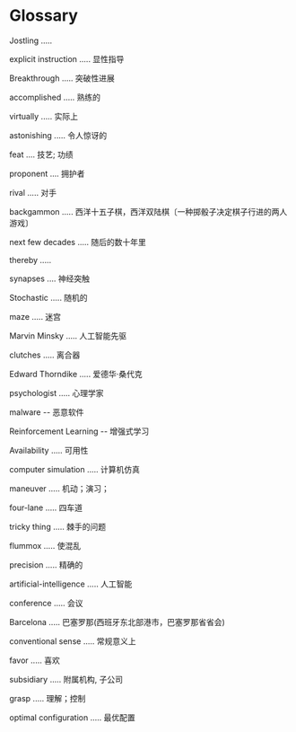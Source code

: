 # Glossary



Jostling ..... 

explicit instruction ..... 显性指导

Breakthrough ..... 突破性进展

accomplished ..... 熟练的

virtually ..... 实际上

astonishing ..... 令人惊讶的

feat .... 技艺; 功绩

proponent .... 拥护者

rival ..... 对手

backgammon ..... 西洋十五子棋，西洋双陆棋〔一种掷骰子决定棋子行进的两人游戏〕

next few decades ..... 随后的数十年里

thereby ..... 

synapses .... 神经突触

Stochastic ..... 随机的

maze ..... 迷宫

Marvin Minsky ..... 人工智能先驱

clutches ..... 离合器

Edward Thorndike ..... 爱德华·桑代克

psychologist ..... 心理学家

malware -- 恶意软件

Reinforcement Learning -- 增强式学习

Availability ..... 可用性

computer simulation ..... 计算机仿真

maneuver ..... 机动；演习；

four-lane ..... 四车道

tricky thing ..... 棘手的问题

flummox ..... 使混乱

precision ..... 精确的

artificial-intelligence ..... 人工智能

conference ..... 会议

Barcelona ..... 巴塞罗那(西班牙东北部港市，巴塞罗那省省会)

conventional sense ..... 常规意义上

favor ..... 喜欢

subsidiary ..... 附属机构, 子公司

grasp ..... 理解；控制

optimal configuration ..... 最优配置
